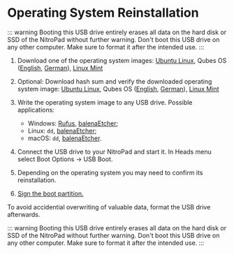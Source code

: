 # Operating System Reinstallation

::: warning
Booting this USB drive entirely erases all data on the hard disk or SSD of the NitroPad without further warning. Don't boot this USB drive on any other computer. Make sure to format it after the intended use.
:::

1. Download one of the operating system images: [Ubuntu Linux](https://www.nitrokey.com/files/ubuntu/latest.iso), Qubes OS ([English](https://www.nitrokey.com/files/qubes/latest-en.iso), [German](https://www.nitrokey.com/files/qubes/latest-de.iso)), [Linux Mint](https://www.nitrokey.com/files/linuxmint/latest.iso)

2. Optional: Download hash sum and verify the downloaded operating system image: [Ubuntu Linux](https://www.nitrokey.com/files/ubuntu/latest.iso.sha256sum), Qubes OS ([English](https://www.nitrokey.com/files/qubes/latest-en.iso.sha256sum), [German](https://www.nitrokey.com/files/qubes/latest-de.iso.sha256sum)), [Linux Mint](https://www.nitrokey.com/files/linuxmint/latest.iso.sha256sum)

3. Write the operating system image to any USB drive. Possible applications:
    - Windows: [Rufus](https://rufus.ie/), [balenaEtcher](https://www.balena.io/etcher/);
    - Linux: `dd`, [balenaEtcher](https://www.balena.io/etcher/);
    - macOS: `dd`, [balenaEtcher](https://www.balena.io/etcher/).

4. Connect the USB drive to your NitroPad and start it. In Heads menu select Boot Options -> USB Boot.

5. Depending on the operating system you may need to confirm its reinstallation.

6. [Sign the boot partition.](https://www.nitrokey.com/documentation/nitropad-system-update)

To avoid accidential overwriting of valuable data, format the USB drive afterwards.

::: warning
Booting this USB drive entirely erases all data on the hard disk or SSD of the NitroPad without further warning. Don't boot this USB drive on any other computer. Make sure to format it after the intended use.
:::


